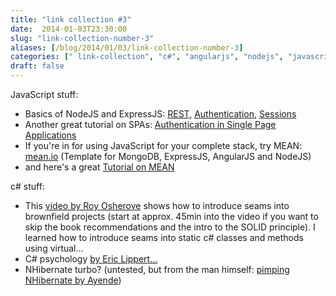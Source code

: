 ```yaml
---
title: "link collection #3"
date:  2014-01-03T23:30:00
slug: "link-collection-number-3"
aliases: [/blog/2014/01/03/link-collection-number-3]
categories: [" link-collection", "c#", "angularjs", "nodejs", "javascript", "mongodb", "db", "test", "nhibernate "]
draft: false
---
```

JavaScript stuff:

- Basics of NodeJS and ExpressJS: [REST](http://blog.modulus.io/nodejs-and-express-create-rest-api), [Authentication](http://blog.modulus.io/nodejs-and-express-basic-authentication), [Sessions](http://blog.modulus.io/nodejs-and-express-sessions)
- Another great tutorial on SPAs: [Authentication in Single Page Applications](https://vickev.com/#!/article/authentication-in-single-page-applications-node-js-passportjs-angularjs)
- If you're in for using JavaScript for your complete stack, try MEAN: [mean.io](http://mean.io/) (Template for MongoDB, ExpressJS, AngularJS and NodeJS)
- and here's a great [Tutorial on MEAN](http://www.thinkster.io/pick/GUIDJbpIie/angularjs-tutorial-learn-to-build-modern-web-apps)

c# stuff:

- This [video by Roy Osherove](http://www.youtube.com/watch?v=9ZSbuwCmwuc) shows how to introduce seams into brownfield projects (start at approx. 45min into the video if you want to skip the book recommendations and the intro to the SOLID principle). I learned how to introduce seams into static c# classes and methods using virtual...
- C# psychology [by Eric Lippert...](http://de.slideshare.net/Coverity/the-psychology-of-c-analysis-24025354)
- NHibernate turbo? (untested, but from the man himself: [pimping NHibernate by Ayende](http://ayende.com/blog/164353/nhibernate-runfaster-secret-toggle?Key=587fe66e-0bcb-4146-96a6-cdb6e2df7df5&utm_source=feedburner&utm_medium=feed&utm_campaign=Feed%3A+AyendeRahien+%28Ayende+%40+Rahien%29))

